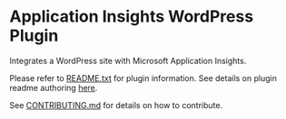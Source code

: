 # Application Insights WordPress Plugin

Integrates a WordPress site with Microsoft Application Insights.

Please refer to [README.txt](README.txt) for plugin information. See details on plugin readme authoring [here](https://developer.wordpress.org/plugins/wordpress-org/how-your-readme-txt-works/).

See [CONTRIBUTING.md](CONTRIBUTING.md) for details on how to contribute.
